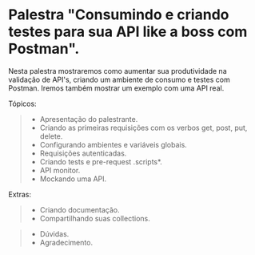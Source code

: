 # Palestra "Consumindo e criando testes para sua API like a boss com Postman".


Nesta palestra mostraremos como aumentar sua produtividade na validação de API's, criando um ambiente de consumo e testes com Postman. Iremos também mostrar um exemplo com uma API real.

Tópicos: 

> - Apresentação do palestrante. 
> - Criando as primeiras requisições com os verbos get, post, put, delete. 
> - Configurando ambientes e variáveis globais. 
> - Requisições autenticadas. 
> - Criando tests e pre-request .scripts*. 
> - API monitor. 
> - Mockando uma API. 

Extras:
> - Criando documentação. 
> - Compartilhando suas collections. 

> - Dúvidas. 
> - Agradecimento. 

